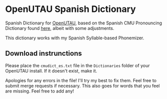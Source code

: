 # OpenUTAU Spanish Dictionary
Spanish Dictionary for [OpenUTAU](https://github.com/stakira/openutau), based on the Spanish CMU Pronouncing Dictionary found [here](https://sourceforge.net/projects/cmusphinx/files/Acoustic%20and%20Language%20Models/Spanish/), albeit with some adjustments.

This dictionary works with my Spanish Syllable-based Phonemizer.

## Download instrunctions
Please place the ``cmudict_es.txt`` file in the ``Dictionaries`` folder of your OpenUTAU install. If it doesn't exist, make it.

Apologies for any errors in the file! I'll try my best to fix them. Feel free to submit merge requests if necessary. This also goes for words that you feel are missing. Feel free to add any!

